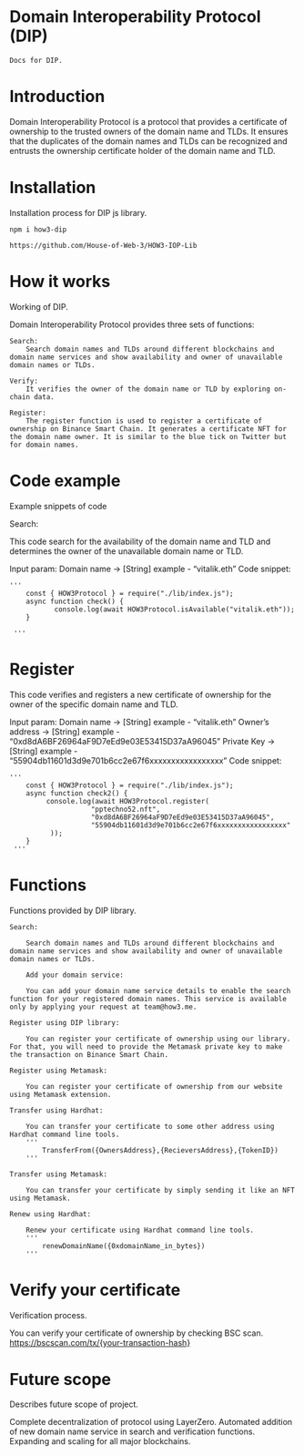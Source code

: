 # Domain Interoperability Protocol (DIP)
    Docs for DIP.
# Introduction
Domain Interoperability Protocol is a protocol that provides a certificate of ownership to the trusted owners of the domain name and TLDs. It ensures that the duplicates of the domain names and TLDs can be recognized and entrusts the ownership certificate holder of the domain name and TLD.

# Installation

Installation process for DIP js library.

    npm i how3-dip
    
    https://github.com/House-of-Web-3/HOW3-IOP-Lib

# How it works

Working of DIP.

Domain Interoperability Protocol provides three sets of functions:

    Search:
        Search domain names and TLDs around different blockchains and domain name services and show availability and owner of unavailable domain names or TLDs.

    Verify:
        It verifies the owner of the domain name or TLD by exploring on-chain data.
        
    Register:
        The register function is used to register a certificate of ownership on Binance Smart Chain. It generates a certificate NFT for the domain name owner. It is similar to the blue tick on Twitter but for domain names.

# Code example
Example snippets of code

Search:

This code search for the availability of the domain name and TLD and determines the owner of the unavailable domain name or TLD.

Input param:
Domain name -> [String] example - “vitalik.eth”
Code snippet:

    '''
        const { HOW3Protocol } = require("./lib/index.js");
        async function check() {
               console.log(await HOW3Protocol.isAvailable("vitalik.eth"));
        }

     '''

# Register
This code verifies and registers a new certificate of ownership for the owner of the specific domain name and TLD.

Input param:
Domain name -> [String] example - “vitalik.eth”
Owner’s address -> [String] example - “0xd8dA6BF26964aF9D7eEd9e03E53415D37aA96045”
Private Key -> [String] example - “55904db11601d3d9e701b6cc2e67f6xxxxxxxxxxxxxxxxx”
Code snippet:

    '''
        const { HOW3Protocol } = require("./lib/index.js");
        async function check2() {
             console.log(await HOW3Protocol.register(
                        "pptechno52.nft",
                        "0xd8dA6BF26964aF9D7eEd9e03E53415D37aA96045",
                        "55904db11601d3d9e701b6cc2e67f6xxxxxxxxxxxxxxxxx"
              ));
        }
     '''

# Functions

Functions provided by DIP library.

    Search:

        Search domain names and TLDs around different blockchains and domain name services and show availability and owner of unavailable domain names or TLDs.

        Add your domain service:

        You can add your domain name service details to enable the search function for your registered domain names. This service is available only by applying your request at team@how3.me.

    Register using DIP library:

        You can register your certificate of ownership using our library. For that, you will need to provide the Metamask private key to make the transaction on Binance Smart Chain.

    Register using Metamask:

        You can register your certificate of ownership from our website  using Metamask extension.

    Transfer using Hardhat:

        You can transfer your certificate to some other address using Hardhat command line tools. 
        '''
            TransferFrom({OwnersAddress},{RecieversAddress},{TokenID})
        '''

    Transfer using Metamask:

        You can transfer your certificate by simply sending it like an NFT using Metamask.

    Renew using Hardhat:

        Renew your certificate using Hardhat command line tools.
        '''
            renewDomainName({0xdomainName_in_bytes})
        '''

# Verify your certificate

Verification process.

You can verify your certificate of ownership by checking BSC scan.
https://bscscan.com/tx/{your-transaction-hash}

# Future scope

Describes future scope of project.

Complete decentralization of protocol using LayerZero.
Automated addition of new domain name service in search and verification functions.
Expanding and scaling for all major blockchains.
